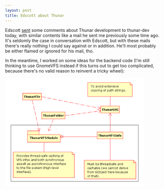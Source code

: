 ```yaml
---
layout: post
title: Edscott about Thunar
---
```


Edscott <a href="http://foo-projects.org/pipermail/thunar-dev/2005-May/000593.html">sent</a> some comments about Thunar development to thunar-dev today, with similar contents like a mail he sent me previously some time ago. It's seldomly the case in conversation with Edscott, but with these mails there's really nothing I could say against or in addition. He'll most probably be either flamed or ignored for his mail, tho.

In the meantime, I worked on some ideas for the backend code (I'm still thinking to use GnomeVFS instead if this turns out to get too complicated, because there's no valid reason to reinvent a tricky wheel):

<a href="/images/2005/ThunarVFS-usage-20050531.png"><img src="/images/2005/ThunarVFS-usage-20050531.png" width="90%" /></a>

